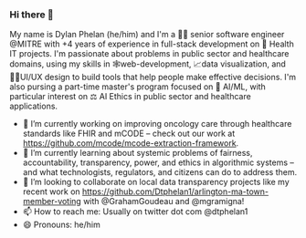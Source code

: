 ### Hi there 👋

My name is Dylan Phelan (he/him) and I'm a 🧑‍💻 senior software engineer @MITRE with +4 years of experience in full-stack development on 🏥 Health IT projects. I'm passionate about problems in public sector and healthcare domains, using my skills in 🕸web-development, 📈data visualization, and 👨‍🎨UI/UX design to build tools that help people make effective decisions. I'm also pursing a part-time master's program focused on 🤖 AI/ML, with particular interest on ⚖️ AI Ethics in public sector and healthcare applications.


- 🔭 I’m currently working on improving oncology care through healthcare standards like FHIR and mCODE – check out our work at https://github.com/mcode/mcode-extraction-framework.
- 🌱 I’m currently learning about systemic problems of fairness, accountability, transparency, power, and ethics in algorithmic systems – and what technologists, regulators, and citizens can do to address them.
- 👯 I’m looking to collaborate on local data transparency projects like my recent work on https://github.com/Dtphelan1/arlington-ma-town-member-voting with @GrahamGoudeau and @mgramigna!
- 📫 How to reach me: Usually on twitter dot com @dtphelan1
- 😄 Pronouns: he/him
